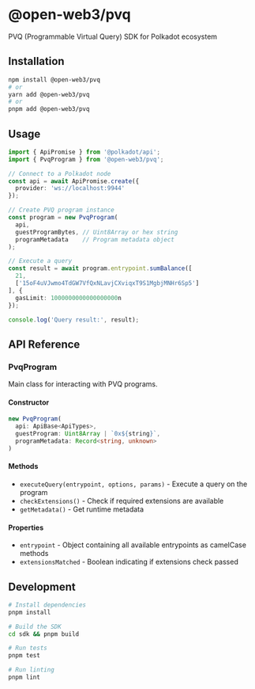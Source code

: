 # @open-web3/pvq

PVQ (Programmable Virtual Query) SDK for Polkadot ecosystem

## Installation

```bash
npm install @open-web3/pvq
# or
yarn add @open-web3/pvq
# or
pnpm add @open-web3/pvq
```

## Usage

```typescript
import { ApiPromise } from '@polkadot/api';
import { PvqProgram } from '@open-web3/pvq';

// Connect to a Polkadot node
const api = await ApiPromise.create({
  provider: 'ws://localhost:9944'
});

// Create PVQ program instance
const program = new PvqProgram(
  api,
  guestProgramBytes, // Uint8Array or hex string
  programMetadata    // Program metadata object
);

// Execute a query
const result = await program.entrypoint.sumBalance([
  21, 
  ['15oF4uVJwmo4TdGW7VfQxNLavjCXviqxT9S1MgbjMNHr6Sp5']
], { 
  gasLimit: 1000000000000000000n 
});

console.log('Query result:', result);
```

## API Reference

### PvqProgram

Main class for interacting with PVQ programs.

#### Constructor

```typescript
new PvqProgram(
  api: ApiBase<ApiTypes>,
  guestProgram: Uint8Array | `0x${string}`,
  programMetadata: Record<string, unknown>
)
```

#### Methods

- `executeQuery(entrypoint, options, params)` - Execute a query on the program
- `checkExtensions()` - Check if required extensions are available
- `getMetadata()` - Get runtime metadata

#### Properties

- `entrypoint` - Object containing all available entrypoints as camelCase methods
- `extensionsMatched` - Boolean indicating if extensions check passed

## Development

```bash
# Install dependencies
pnpm install

# Build the SDK
cd sdk && pnpm build

# Run tests
pnpm test

# Run linting
pnpm lint
```
